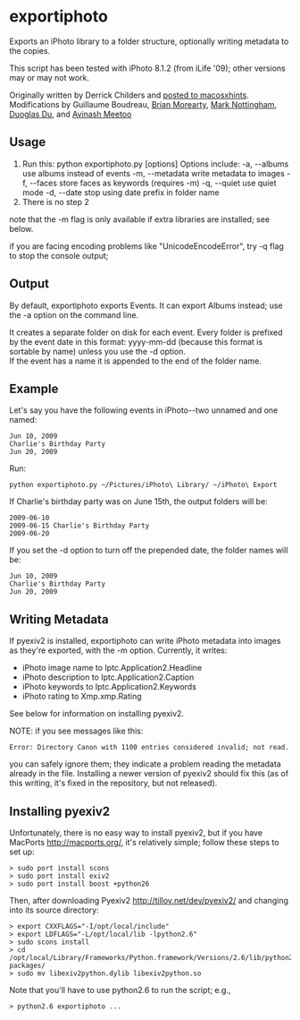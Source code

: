 exportiphoto
============

Exports an iPhoto library to a folder structure, optionally writing
metadata to the copies.

This script has been tested with iPhoto 8.1.2 (from iLife '09); other versions
may or may not work.

Originally written by Derrick Childers and 
[posted to macosxhints](http://www.macosxhints.com/article.php?story=20081108132735425).
Modifications by Guillaume Boudreau, 
[Brian Morearty](http://github.com/BMorearty),
[Mark Nottingham](http://github.com/mnot),
[Duoglas Du](http://github.com/duoglas), and
[Avinash Meetoo](http://github.com/avinash)

Usage
-----

1. Run this:
        python exportiphoto.py [options] <iPhoto Library dir> <destination dir>
   Options include:
        -a, --albums    use albums instead of events
        -m, --metadata  write metadata to images
        -f, --faces     store faces as keywords (requires -m)
        -q, --quiet     use quiet mode
        -d, --date      stop using date prefix in folder name
2. There is no step 2

note that the -m flag is only available if extra libraries are installed; 
see below.

if you are facing encoding problems like "UnicodeEncodeError", try -q flag to stop the console output;

Output
------

By default, exportiphoto exports Events.  It can export Albums instead; use
the -a option on the command line.

It creates a separate folder on disk for each event.  Every folder is prefixed
by the event date in this format: yyyy-mm-dd (because this format is sortable by name)
unless you use the -d option.  
If the event has a name it is appended to the end of the folder name.

Example
-------

Let's say you have the following events in iPhoto--two unnamed and one named:

    Jun 10, 2009
    Charlie's Birthday Party
    Jun 20, 2009

Run:

    python exportiphoto.py ~/Pictures/iPhoto\ Library/ ~/iPhoto\ Export

If Charlie's birthday party was on June 15th, the output folders will be:

    2009-06-10
    2009-06-15 Charlie's Birthday Party
    2009-06-20

If you set the -d option to turn off the prepended date, the folder names will be:

    Jun 10, 2009
    Charlie's Birthday Party
    Jun 20, 2009

Writing Metadata
----------------

If pyexiv2 is installed, exportiphoto can write iPhoto metadata into 
images as they're exported, with the -m option. Currently, it writes:

 - iPhoto image name to Iptc.Application2.Headline
 - iPhoto description to Iptc.Application2.Caption
 - iPhoto keywords to Iptc.Application2.Keywords
 - iPhoto rating to Xmp.xmp.Rating

See below for information on installing pyexiv2.

NOTE: if you see messages like this:

    Error: Directory Canon with 1100 entries considered invalid; not read.
    
you can safely ignore them; they indicate a problem reading the metadata
already in the file. Installing a newer version of pyexiv2 should fix this
(as of this writing, it's fixed in the repository, but not released).

Installing pyexiv2
------------------

Unfortunately, there is no easy way to install pyexiv2, but if you have
MacPorts <http://macports.org/>, it's relatively simple; follow these steps
to set up:

    > sudo port install scons
    > sudo port install exiv2
    > sudo port install boost +python26
    
Then, after downloading Pyexiv2 <http://tilloy.net/dev/pyexiv2/> and changing 
into its source directory:
        
    > export CXXFLAGS="-I/opt/local/include"
    > export LDFLAGS="-L/opt/local/lib -lpython2.6"
    > sudo scons install
    > cd /opt/local/Library/Frameworks/Python.framework/Versions/2.6/lib/python2.6/site-packages/
    > sudo mv libexiv2python.dylib libexiv2python.so
    
Note that you'll have to use python2.6 to run the script; e.g.,

    > python2.6 exportiphoto ...
    
